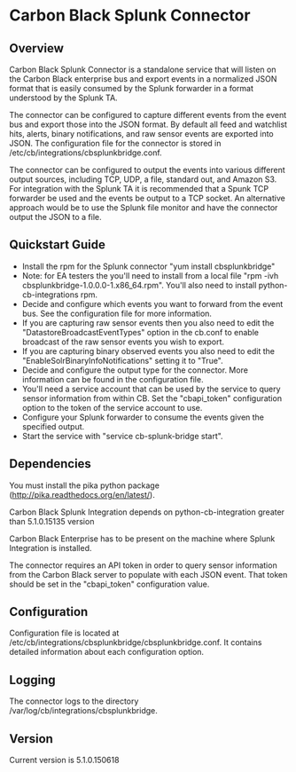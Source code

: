# Carbon Black Splunk Connector

## Overview

Carbon Black Splunk Connector is a standalone service that will listen on the Carbon Black enterprise bus and export
events in a normalized JSON format that is easily consumed by the Splunk forwarder in a format understood by the Splunk
TA.

The connector can be configured to capture different events from the event bus and export those into the JSON format.
By default all feed and watchlist hits, alerts, binary notifications, and raw sensor events are exported into JSON.  The
configuration file for the connector is stored in /etc/cb/integrations/cbsplunkbridge.conf.

The connector can be configured to output the events into various different output sources, including TCP, UDP, a file,
standard out, and Amazon S3.  For integration with the Splunk TA it is recommended that a Spunk TCP forwarder be used
and the events be output to a TCP socket.   An alternative approach would be to use the Splunk file monitor and have the
connector output the JSON to a file.

## Quickstart Guide

* Install the rpm for the Splunk connector "yum install cbsplunkbridge"
* Note: for EA testers the you'll need to install from a local file "rpm -ivh cbsplunkbridge-1.0.0.0-1.x86_64.rpm".
   You'll also need to install python-cb-integrations rpm.
* Decide and configure which events you want to forward from the event bus.   See the configuration file for more information.
* If you are capturing raw sensor events then you also need to edit the "DatastoreBroadcastEventTypes" option in the cb.conf 
   to enable broadcast of the raw sensor events you wish to export.
* If you are capturing binary observed events you also need to edit the "EnableSolrBinaryInfoNotifications" setting it to "True".
* Decide and configure the output type for the connector.   More information can be found in the configuration file.
* You'll need a service account that can be used by the service to query sensor information from within CB.   Set the "cbapi_token" 
  configuration option to the token of the service account to use.
* Configure your Splunk forwarder to consume the events given the specified output.
* Start the service with "service cb-splunk-bridge start".

## Dependencies

You must install the pika python package (http://pika.readthedocs.org/en/latest/).

Carbon Black Splunk Integration depends on python-cb-integration greater than 5.1.0.15135 version

Carbon Black Enterprise has to be present on the machine where Splunk Integration is installed.

The connector requires an API token in order to query sensor information from the Carbon Black server to populate with each
JSON event.   That token should be set in the "cbapi_token" configuration value.

## Configuration

Configuration file is located at /etc/cb/integrations/cbsplunkbridge/cbsplunkbridge.conf.  It contains detailed information
about each configuration option.

## Logging

The connector logs to the directory /var/log/cb/integrations/cbsplunkbridge.

## Version

Current version is 5.1.0.150618